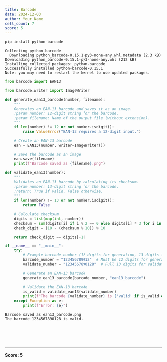 ```yaml
---
title: Barcode
date: 2024-12-03
author: Your Name
cell_count: 7
score: 5
---
```


```python
pip install python-barcode

```

    Collecting python-barcode
      Downloading python_barcode-0.15.1-py3-none-any.whl.metadata (2.3 kB)
    Downloading python_barcode-0.15.1-py3-none-any.whl (212 kB)
    Installing collected packages: python-barcode
    Successfully installed python-barcode-0.15.1
    Note: you may need to restart the kernel to use updated packages.



```python
from barcode import EAN13
```


```python
from barcode.writer import ImageWriter
```


```python
def generate_ean13_barcode(number, filename):
    """
    Generates an EAN-13 barcode and saves it as an image.
    :param number: 12-digit string for the barcode.
    :param filename: Name of the output file (without extension).
    """
    if len(number) != 12 or not number.isdigit():
        raise ValueError("EAN-13 requires a 12-digit input.")

    # Create an EAN-13 barcode
    ean = EAN13(number, writer=ImageWriter())

    # Save the barcode as an image
    ean.save(filename)
    print(f"Barcode saved as {filename}.png")

def validate_ean13(number):
    """
    Validates an EAN-13 barcode by calculating its checksum.
    :param number: 13-digit string for the barcode.
    :return: True if valid, False otherwise.
    """
    if len(number) != 13 or not number.isdigit():
        return False

    # Calculate checksum
    digits = list(map(int, number))
    checksum = sum(digits[i] if i % 2 == 0 else digits[i] * 3 for i in range(12))
    check_digit = (10 - (checksum % 10)) % 10

    return check_digit == digits[-1]

if __name__ == "__main__":
    try:
        # Example barcode number (12 digits for generation, 13 digits for validation)
        barcode_number = "123456789012"  # Must be 12 digits for generation
        validate_number = "1234567890128"  # Full 13 digits for validation

        # Generate an EAN-13 barcode
        generate_ean13_barcode(barcode_number, "ean13_barcode")

        # Validate the EAN-13 barcode
        is_valid = validate_ean13(validate_number)
        print(f"The barcode {validate_number} is {'valid' if is_valid else 'invalid'}.")
    except Exception as e:
        print(f"Error: {e}")

```

    Barcode saved as ean13_barcode.png
    The barcode 1234567890128 is valid.



```python

```


```python

            
```


```python

```


---
**Score: 5**
